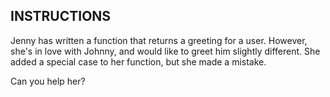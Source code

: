 ## INSTRUCTIONS

Jenny has written a function that returns a greeting for a user. 
However, she's in love with Johnny, and would like to greet him slightly different. 
She added a special case to her function, but she made a mistake.

Can you help her?